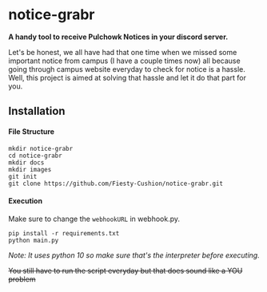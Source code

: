 # notice-grabr

**A handy tool to receive Pulchowk Notices in your discord server.**

Let's be honest, we all have had that one time when we missed some important notice from campus (I have a couple times now) all
because going through campus website everyday to check for notice is a hassle. Well, this project
is aimed at solving that hassle and let it do that part for you.

## Installation
#### File Structure
```
mkdir notice-grabr
cd notice-grabr
mkdir docs
mkdir images
git init
git clone https://github.com/Fiesty-Cushion/notice-grabr.git
```
#### Execution
Make sure to change the `webhookURL` in webhook.py.
```
pip install -r requirements.txt
python main.py
```
_Note: It uses python 10 so make sure that's the interpreter before executing._

~~You still have to run the script everyday but that does sound like a YOU problem~~ 
